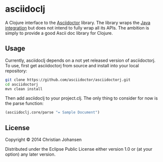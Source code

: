 # asciidoclj

A Clojure interface to the [Asciidoctor](http://asciidoctor.org/) library. The
library wraps the
[Java integration](https://github.com/asciidoctor/asciidoctorj) but does not
intend to fully wrap all its APIs. The ambition is simply to provide a good
Ascii doc library for Clojure.

## Usage

Currently, asciidoclj depends on a not yet released version of asciidoctorj. To
use, first get asciidoctorj from source and install into your local repository:

```sh
git clone https://github.com/asciidoctor/asciidoctorj.git
cd asciidoctorj
mvn clean install
```

Then add asciidoclj to your project.clj. The only thing to consider for now is
the parse function:

```clj
(asciidoclj.core/parse "= Sample Document")
```

## License

Copyright © 2014 Christian Johansen

Distributed under the Eclipse Public License either version 1.0 or (at
your option) any later version.
